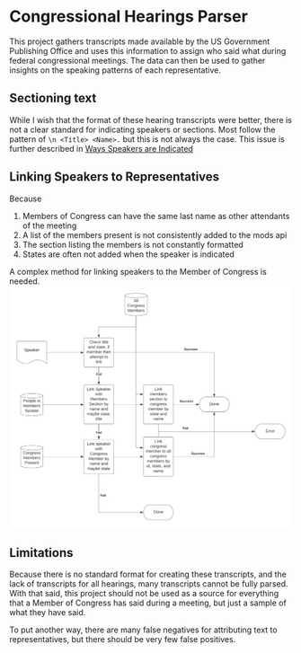 # Congressional Hearings Parser

This project gathers transcripts made available by
the US Government Publishing Office and uses this
information to assign who said what during federal
congressional meetings. The data can then be used
to gather insights on the speaking patterns of each
representative.

## Sectioning text
While I wish that the format of these hearing transcripts
were better, there is not a clear standard for indicating
speakers or sections. Most follow the pattern of
`\n <Title> <Name>.` but this is not always the case. This
issue is further described in [Ways Speakers are Indicated](./ways_speakers_are_indicated.md)

## Linking Speakers to Representatives
Because
1. Members of Congress can have the same last name as
other attendants of the meeting
1. A list of the members present is not consistently
added to the mods api 
1. The section listing the members is not constantly formatted
1. States are often not added when the speaker is indicated

A complex method for linking speakers to the Member of Congress
is needed.
![alt text](./link_speaker_flow_v2.png)

## Limitations
Because there is no standard format for creating these transcripts,
and the lack of transcripts for all hearings,
many transcripts cannot be fully parsed. With that said, this
project should not be used as a source for everything that a
Member of Congress has said during a meeting, but just a sample
of what they have said.

To put another way, there are many false negatives for attributing
text to representatives, but there should be very few false positives.
